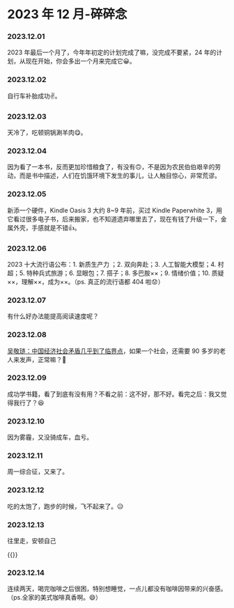 # 2023 年 12 月-碎碎念


### 2023.12.01
2023 年最后一个月了，今年年初定的计划完成了嘛，没完成不要紧，24 年的计划，从现在开始，你会多出一个月来完成它😀。

### 2023.12.02
自行车补胎成功✌️。

### 2023.12.03
天冷了，吃顿铜锅涮羊肉😋。

### 2023.12.04
因为看了一本书，反而更加珍惜粮食了，有没有🙃，不是因为农民伯伯艰辛的劳动，而是书中描述，人们在饥饿环境下发生的事儿，让人触目惊心，非常荒谬。

### 2023.12.05
新添一个硬件，Kindle Oasis 3 大约 8~9 年前，买过 Kindle Paperwhite 3，用它看过很多电子书，后来搬家，也不知道遗弃哪里去了，现在有钱了升级一下，金属外壳，手感就是不错👍。

### 2023.12.06
2023 十大流行语公布：1. 新质生产力 ；2. 双向奔赴；3. 人工智能大模型；4. 村超；5. 特种兵式旅游；6. 显眼包；7. 搭子；8. 多巴胺××；9. 情绪价值；10. 质疑××，理解××，成为××。（ps. 真正的流行语都 404 啦😟）

### 2023.12.07
有什么好办法能提高阅读速度呢？

### 2023.12.08
[吴敬琏：中国经济社会矛盾几乎到了临界点](https://chinadigitaltimes.net/chinese/702954.html)，如果一个社会，还需要 90 多岁的老人来发声，正常嘛？🤔

### 2023.12.09
成功学书籍，看了到底有没有用？不看之前：这不好，那不好。看完之后：我又觉得我行了？😆

### 2023.12.10
因为雾霾，又没骑成车，血亏。

### 2023.12.11
周一综合征，又来了。

### 2023.12.12
吃的太饱了，跑步的时候，飞不起来了。😥

### 2023.12.13
往里走，安顿自己

{{<youtube Sf5chgy-EY8>}}

### 2023.12.14
连续两天，喝完咖啡之后很困，特别想睡觉，一点儿都没有咖啡因带来的兴奋感。（ps.全家的美式咖啡真香啊。😄）
